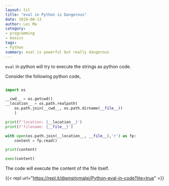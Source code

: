 ```yaml
---
layout: til
title: "eval in Python is Dangerous"
date: 2019-08-13
author: Lei Ma
category:
- programming
- basics
tags:
- Python
summary: eval is powerful but really dangerous
---
```


`eval` in python will try to execute the strings as python code.

Consider the following python code,

```python

import os

__cwd__ = os.getcwd()
__location__ = os.path.realpath(
    os.path.join(__cwd__, os.path.dirname(__file__))
    )

print(f'location: {__location__}')
print(f'filename: {__file__}')

with open(os.path.join(__location__, __file__),'r') as fp:
    content = fp.read()

print(content)

exec(content)
```

The code will execute the content of the file itself.

{{< repl url="https://repl.it/@emptymalei/Python-eval-in-code?lite=true" >}}
